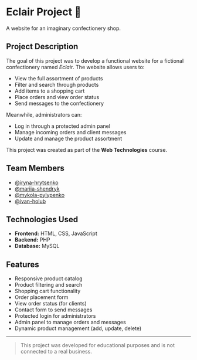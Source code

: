 # Eclair Project 🍰  
A website for an imaginary confectionery shop.

## Project Description

The goal of this project was to develop a functional website for a fictional confectionery named *Eclair*. The website allows users to:

- View the full assortment of products  
- Filter and search through products  
- Add items to a shopping cart  
- Place orders and view order status  
- Send messages to the confectionery  

Meanwhile, administrators can:

- Log in through a protected admin panel  
- Manage incoming orders and client messages  
- Update and manage the product assortment  

This project was created as part of the **Web Technologies** course.

## Team Members

- [@iryna-hrytsenko](https://github.com/irynavhr)
- [@mariia-shendryk](https://github.com/Mariia2403)
- [@mykola-pylypenko](https://github.com/Kilka-ua)
- [@ivan-holub](https://github.com/Cody356)

## Technologies Used

- **Frontend:** HTML, CSS, JavaScript  
- **Backend:** PHP  
- **Database:** MySQL  

## Features

- Responsive product catalog  
- Product filtering and search  
- Shopping cart functionality  
- Order placement form  
- View order status (for clients)  
- Contact form to send messages  
- Protected login for administrators  
- Admin panel to manage orders and messages  
- Dynamic product management (add, update, delete)

---

> This project was developed for educational purposes and is not connected to a real business.
